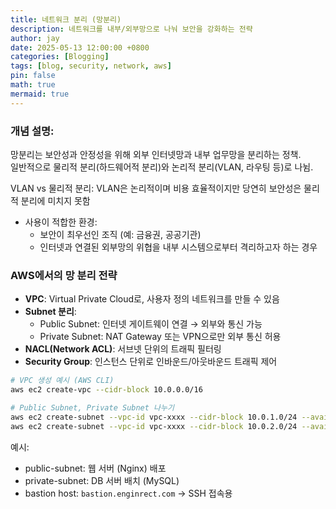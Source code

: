 ```yaml
---
title: 네트워크 분리 (망분리)
description: 네트워크를 내부/외부망으로 나눠 보안을 강화하는 전략
author: jay
date: 2025-05-13 12:00:00 +0800
categories: [Blogging]
tags: [blog, security, network, aws]
pin: false
math: true
mermaid: true
---
```


### 개념 설명:
망분리는 보안성과 안정성을 위해 외부 인터넷망과 내부 업무망을 분리하는 정책.  
일반적으로 물리적 분리(하드웨어적 분리)와 논리적 분리(VLAN, 라우팅 등)로 나뉨.


VLAN vs 물리적 분리: VLAN은 논리적이며 비용 효율적이지만 당연히 보안성은 물리적 분리에 미치지 못함

- 사용이 적합한 환경:
  - 보안이 최우선인 조직 (예: 금융권, 공공기관)
  - 인터넷과 연결된 외부망의 위협을 내부 시스템으로부터 격리하고자 하는 경우



### AWS에서의 망 분리 전략

- **VPC**: Virtual Private Cloud로, 사용자 정의 네트워크를 만들 수 있음
- **Subnet 분리**:
    - Public Subnet: 인터넷 게이트웨이 연결 → 외부와 통신 가능
    - Private Subnet: NAT Gateway 또는 VPN으로만 외부 통신 허용
- **NACL(Network ACL)**: 서브넷 단위의 트래픽 필터링
- **Security Group**: 인스턴스 단위로 인바운드/아웃바운드 트래픽 제어

```bash
# VPC 생성 예시 (AWS CLI)
aws ec2 create-vpc --cidr-block 10.0.0.0/16

# Public Subnet, Private Subnet 나누기
aws ec2 create-subnet --vpc-id vpc-xxxx --cidr-block 10.0.1.0/24 --availability-zone ap-northeast-2a
aws ec2 create-subnet --vpc-id vpc-xxxx --cidr-block 10.0.2.0/24 --availability-zone ap-northeast-2a
```

예시:
- public-subnet: 웹 서버 (Nginx) 배포
- private-subnet: DB 서버 배치 (MySQL)
- bastion host: `bastion.enginrect.com` → SSH 접속용
